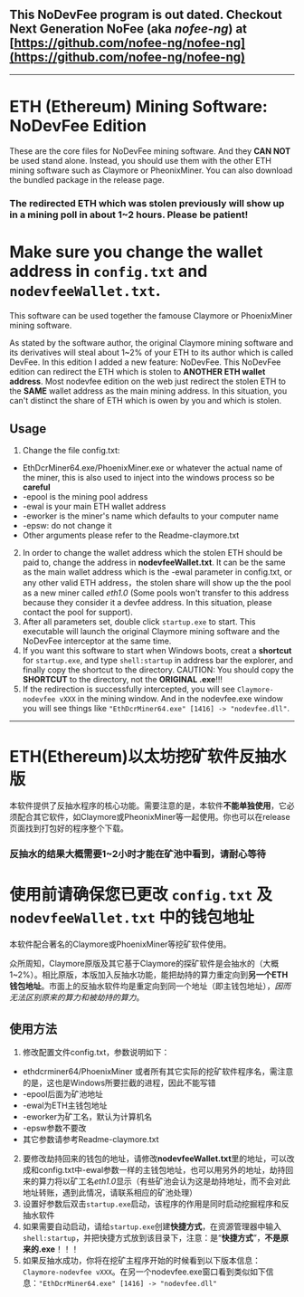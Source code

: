 ## This NoDevFee program is out dated. Checkout Next Generation NoFee (aka *nofee-ng*) at [https://github.com/nofee-ng/nofee-ng](https://github.com/nofee-ng/nofee-ng) ##

---

ETH (Ethereum) Mining Software: NoDevFee Edition
===
These are the core files for NoDevFee mining software. And they **CAN NOT** be used stand alone. Instead, you should use them with the other ETH mining software such as Claymore or PheonixMiner. You can also download the bundled package in the release page.

### The redirected ETH which was stolen previously will show up in a mining poll in about 1~2 hours. Please be patient! ###

# Make sure you change the wallet address in `config.txt` and `nodevfeeWallet.txt`. #

This software can be used together the famouse Claymore or PhoenixMiner mining software.

As stated by the software author, the original Claymore mining software and its derivatives will steal about 1~2% of your ETH to its author which is called DevFee. In this edition I added a new feature: NoDevFee. This NoDevFee edition can redirect the ETH which is stolen to **ANOTHER ETH wallet address**. Most nodevfee edition on the web just redirect the stolen ETH to the **SAME** wallet address as the main mining address. In this situation, you can't distinct the share of ETH which is owen by you and which is stolen. 

## Usage ##

1. Change the file config.txt:
 + EthDcrMiner64.exe/PhoenixMiner.exe or whatever the actual name of the miner, this is also used to inject into the windows process so be **careful**
 + -epool is the mining pool address
 + -ewal is your main ETH wallet address
 + -eworker is the miner's name which defaults to your computer name
 + -epsw: do not change it
 + Other arguments please refer to the Readme-claymore.txt
2. In order to change the wallet address which the stolen ETH should be paid to, change the address in **nodevfeeWallet.txt**. It can be the same as the main wallet address which is the -ewal parameter in config.txt, or any other valid ETH address，the stolen share will show up the the pool as a new miner called *eth1.0* (Some pools won't transfer to this address because they consider it a devfee address. In this situation, please contact the pool for support).
3. After all parameters set, double click ```startup.exe``` to start. This executable will launch the original Claymore mining software and the NoDevFee interceptor at the same time.
4. If you want this software to start when Windows boots, creat a **shortcut** for ```startup.exe```, and type ```shell:startup``` in address bar the explorer, and finally copy the shortcut to the directory. CAUTION: You should copy the **SHORTCUT** to the directory, not the **ORIGINAL .exe**!!!
5. If the redirection is successfully intercepted, you will see `Claymore-nodevfee vXXX` in the mining window. And in the nodevfee.exe window you will see things like `"EthDcrMiner64.exe" [1416] -> "nodevfee.dll"`.

---

ETH(Ethereum)以太坊挖矿软件反抽水版
===
本软件提供了反抽水程序的核心功能。需要注意的是，本软件**不能单独使用**，它必须配合其它软件，如Claymore或PheonixMiner等一起使用。你也可以在release页面找到打包好的程序整个下载。

### 反抽水的结果大概需要1~2小时才能在矿池中看到，请耐心等待 ###

# 使用前请确保您已更改 `config.txt` 及 `nodevfeeWallet.txt` 中的钱包地址 #

本软件配合著名的Claymore或PhoenixMiner等挖矿软件使用。

众所周知，Claymore原版及其它基于Claymore的探矿软件是会抽水的（大概1~2%）。相比原版，本版加入反抽水功能，能把劫持的算力重定向到**另一个ETH钱包地址**。市面上的反抽水软件均是重定向到同一个地址（即主钱包地址），*因而无法区别原来的算力和被劫持的算力*。

## 使用方法 ##

1. 修改配置文件config.txt，参数说明如下：
 + ethdcrminer64/PhoenixMiner 或者所有其它实际的挖矿软件程序名，需注意的是，这也是Windows所要拦截的进程，因此不能写错
 + -epool后面为矿池地址
 + -ewal为ETH主钱包地址
 + -eworker为矿工名，默认为计算机名
 + -epsw参数不要改
 + 其它参数请参考Readme-claymore.txt
2. 要修改劫持回来的钱包的地址，请修改**nodevfeeWallet.txt**里的地址，可以改成和config.txt中-ewal参数一样的主钱包地址，也可以用另外的地址，劫持回来的算力将以矿工名*eth1.0*显示（有些矿池会认为这是劫持地址，而不会对此地址转账，遇到此情况，请联系相应的矿池处理）
3. 设置好参数后双击```startup.exe```启动，该程序的作用是同时启动挖掘程序和反抽水软件
4. 如果需要自动启动，请给```startup.exe```创建**快捷方式**，在资源管理器中输入```shell:startup```，并把快捷方式放到该目录下，注意：是“**快捷方式**”，**不是原来的.exe**！！！
5. 如果反抽水成功，你将在挖矿主程序开始的时候看到以下版本信息：`Claymore-nodevfee vXXX`。在另一个nodevfee.exe窗口看到类似如下信息：`"EthDcrMiner64.exe" [1416] -> "nodevfee.dll"`
